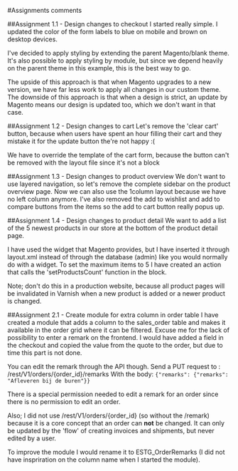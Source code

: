 #Assignments comments

##Assignment 1.1 - Design changes to checkout
I started really simple. I updated the color of the form labels to blue on mobile and brown on desktop devices.

I've decided to apply styling by extending the parent Magento/blank theme.
It's also possible to apply styling by module, but since we depend heavily on the parent theme in this example, this is the best way to go.

The upside of this approach is that when Magento upgrades to a new version, we have far less work to apply all changes in our custom theme.
The downside of this approach is that when a design is strict, an update by Magento means our design is updated too, which we don't want in that case.

##Assignment 1.2 - Design changes to cart
Let's remove the 'clear cart' button, because when users have spent an hour filling their cart and they mistake it for the update button the're not happy :(

We have to override the template of the cart form, because the button can't be removed with the layout file since it's not a block

##Assignment 1.3 - Design changes to product overview
We don't want to use layered navigation, so let's remove the complete sidebar on the product overview page. Now we can also use the 1column layout because we have no left column anymore.
I've also removed the add to wishlist and add to compare buttons from the items so the add to cart button really popus up.

##Assignment 1.4 - Design changes to product detail
We want to add a list of the 5 newest products in our store at the bottom of the product detail page.

I have used the widget that Magento provides, but I have inserted it through layout.xml instead of through the database (admin) like you would normally do with a widget.
To set the maximum items to 5 I have created an action that calls the 'setProductsCount' function in the block.

Note; don't do this in a production website, because all product pages will be invalidated in Varnish when a new product is added or a newer product is changed.

##Assignment 2.1 - Create module for extra column in order table
I have created a module that adds a column to the sales_order table and makes it available in the order grid where it can be filtered.
Excuse me for the lack of possibility to enter a remark on the frontend. I would have added a field in the checkout and copied the value from the quote to the order, but due to time this part is not done.

You can edit the remark through the API though. Send a PUT request to : /rest/V1/orders/{order_id}/remarks
With the body:
`{"remarks": {"remarks": "Afleveren bij de buren"}}`

There is a special permission needed to edit a remark for an order since there is no permission to edit an order.

Also; I did not use /rest/V1/orders/{order_id} (so without the /remark) because it is a core concept that an order can **not** be changed. It can only be updated by the 'flow' of creating invoices and shipments, but never edited by a user.

To improve the module I would rename it to ESTG_OrderRemarks (I did not have inspriration on the column name when I started the module). 
